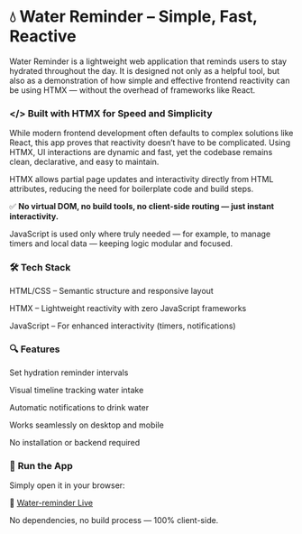 # 💧 **Water Reminder – Simple, Fast, Reactive**

  Water Reminder is a lightweight web application that reminds users to stay hydrated throughout the day. It is designed not only as a helpful tool, but also as a demonstration of how simple and effective frontend reactivity can be using HTMX — without the overhead of     frameworks like React.


### **</> Built with HTMX for Speed and Simplicity**

  While modern frontend development often defaults to complex solutions like React, this app proves that reactivity doesn’t have to be complicated. Using HTMX, UI interactions are dynamic and fast, yet the codebase remains clean, declarative, and easy to maintain.

  HTMX allows partial page updates and interactivity directly from HTML attributes, reducing the need for boilerplate code and build steps.

  ✅ **No virtual DOM, no build tools, no client-side routing — just instant interactivity.**

JavaScript is used only where truly needed — for example, to manage timers and local data — keeping logic modular and focused.

### 🛠️ **Tech Stack**

  HTML/CSS – Semantic structure and responsive layout

  HTMX – Lightweight reactivity with zero JavaScript frameworks

  JavaScript – For enhanced interactivity (timers, notifications)

### 🔍 **Features**

  Set hydration reminder intervals

  Visual timeline tracking water intake

  Automatic notifications to drink water

  Works seamlessly on desktop and mobile

  No installation or backend required

### 🚀 **Run the App**

  Simply open it in your browser:
  
  🔗 [Water-reminder Live](https://kilocharlie96.github.io/water-reminder/)
  
  No dependencies, no build process — 100% client-side.
